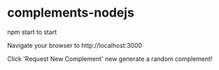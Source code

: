 # complements-nodejs

npm start to start

Navigate your browser to http://localhost:3000

Click 'Request New Complement' new generate a random complement!
